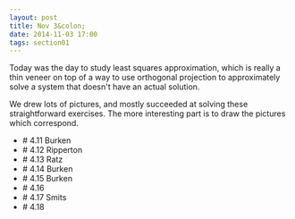 ```yaml
---
layout: post
title: Nov 3&colon;
date: 2014-11-03 17:00
tags: section01
---
```


Today was the day to study least squares approximation, which is really a thin veneer
on top of a way to use orthogonal projection to approximately solve a system that doesn't
have an actual solution.

We drew lots of pictures, and mostly succeeded at solving these straightforward
exercises. The more interesting part is to draw the pictures which correspond.

  * \# 4.11 Burken
  * \# 4.12 Ripperton
  * \# 4.13 Ratz
  * \# 4.14 Burken
  * \# 4.15 Burken
  * \# 4.16
  * \# 4.17 Smits
  * \# 4.18

